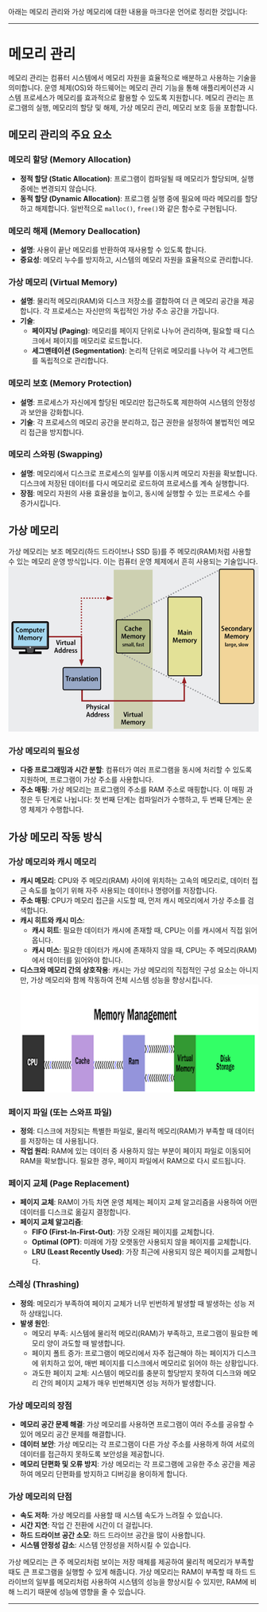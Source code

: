 아래는 메모리 관리와 가상 메모리에 대한 내용을 마크다운 언어로 정리한 것입니다:

---

# 메모리 관리

메모리 관리는 컴퓨터 시스템에서 메모리 자원을 효율적으로 배분하고 사용하는 기술을 의미합니다. 운영 체제(OS)와 하드웨어는 메모리 관리 기능을 통해 애플리케이션과 시스템 프로세스가 메모리를 효과적으로 활용할 수 있도록 지원합니다. 메모리 관리는 프로그램의 실행, 메모리의 할당 및 해제, 가상 메모리 관리, 메모리 보호 등을 포함합니다.

## 메모리 관리의 주요 요소

### 메모리 할당 (Memory Allocation)

- **정적 할당 (Static Allocation)**: 프로그램이 컴파일될 때 메모리가 할당되며, 실행 중에는 변경되지 않습니다.
- **동적 할당 (Dynamic Allocation)**: 프로그램 실행 중에 필요에 따라 메모리를 할당하고 해제합니다. 일반적으로 `malloc()`, `free()`와 같은 함수로 구현됩니다.

### 메모리 해제 (Memory Deallocation)

- **설명**: 사용이 끝난 메모리를 반환하여 재사용할 수 있도록 합니다.
- **중요성**: 메모리 누수를 방지하고, 시스템의 메모리 자원을 효율적으로 관리합니다.

### 가상 메모리 (Virtual Memory)

- **설명**: 물리적 메모리(RAM)와 디스크 저장소를 결합하여 더 큰 메모리 공간을 제공합니다. 각 프로세스는 자신만의 독립적인 가상 주소 공간을 가집니다.
- **기술**:
    - **페이지닝 (Paging)**: 메모리를 페이지 단위로 나누어 관리하며, 필요할 때 디스크에서 페이지를 메모리로 로드합니다.
    - **세그멘테이션 (Segmentation)**: 논리적 단위로 메모리를 나누어 각 세그먼트를 독립적으로 관리합니다.

### 메모리 보호 (Memory Protection)

- **설명**: 프로세스가 자신에게 할당된 메모리만 접근하도록 제한하여 시스템의 안정성과 보안을 강화합니다.
- **기술**: 각 프로세스의 메모리 공간을 분리하고, 접근 권한을 설정하여 불법적인 메모리 접근을 방지합니다.

### 메모리 스와핑 (Swapping)

- **설명**: 메모리에서 디스크로 프로세스의 일부를 이동시켜 메모리 자원을 확보합니다. 디스크에 저장된 데이터를 다시 메모리로 로드하여 프로세스를 계속 실행합니다.
- **장점**: 메모리 자원의 사용 효율성을 높이고, 동시에 실행할 수 있는 프로세스 수를 증가시킵니다.

## 가상 메모리

가상 메모리는 보조 메모리(하드 드라이브나 SSD 등)를 주 메모리(RAM)처럼 사용할 수 있는 메모리 운영 방식입니다. 이는 컴퓨터 운영 체제에서 흔히 사용되는 기술입니다.
![img_3.png](memory_png/img_3.png)
### 가상 메모리의 필요성

- **다중 프로그래밍과 시간 분할**: 컴퓨터가 여러 프로그램을 동시에 처리할 수 있도록 지원하며, 프로그램이 가상 주소를 사용합니다.
- **주소 매핑**: 가상 메모리는 프로그램의 주소를 RAM 주소로 매핑합니다. 이 매핑 과정은 두 단계로 나뉩니다: 첫 번째 단계는 컴파일러가 수행하고, 두 번째 단계는 운영 체제가 수행합니다.

## 가상 메모리 작동 방식
### 가상 메모리와 캐시 메모리

- **캐시 메모리**: CPU와 주 메모리(RAM) 사이에 위치하는 고속의 메모리로, 데이터 접근 속도를 높이기 위해 자주 사용되는 데이터나 명령어를 저장합니다.
- **주소 매핑**: CPU가 메모리 접근을 시도할 때, 먼저 캐시 메모리에서 가상 주소를 검색합니다.
- **캐시 히트와 캐시 미스**:
    - **캐시 히트**: 필요한 데이터가 캐시에 존재할 때, CPU는 이를 캐시에서 직접 읽어옵니다.
    - **캐시 미스**: 필요한 데이터가 캐시에 존재하지 않을 때, CPU는 주 메모리(RAM)에서 데이터를 읽어와야 합니다.
- **디스크와 메모리 간의 상호작용**: 캐시는 가상 메모리의 직접적인 구성 요소는 아니지만, 가상 메모리와 함께 작동하여 전체 시스템 성능을 향상시킵니다.
![img_4.png](memory_png/img_4.png)
### 페이지 파일 (또는 스와프 파일)

- **정의**: 디스크에 저장되는 특별한 파일로, 물리적 메모리(RAM)가 부족할 때 데이터를 저장하는 데 사용됩니다.
- **작업 원리**: RAM에 있는 데이터 중 사용하지 않는 부분이 페이지 파일로 이동되어 RAM을 확보합니다. 필요한 경우, 페이지 파일에서 RAM으로 다시 로드됩니다.

### 페이지 교체 (Page Replacement)

- **페이지 교체**: RAM이 가득 차면 운영 체제는 페이지 교체 알고리즘을 사용하여 어떤 데이터를 디스크로 옮길지 결정합니다.
- **페이지 교체 알고리즘**:
    - **FIFO (First-In-First-Out)**: 가장 오래된 페이지를 교체합니다.
    - **Optimal (OPT)**: 미래에 가장 오랫동안 사용되지 않을 페이지를 교체합니다.
    - **LRU (Least Recently Used)**: 가장 최근에 사용되지 않은 페이지를 교체합니다.

### 스레싱 (Thrashing)

- **정의**: 메모리가 부족하여 페이지 교체가 너무 빈번하게 발생할 때 발생하는 성능 저하 상태입니다.
- **발생 원인**:
    - 메모리 부족: 시스템에 물리적 메모리(RAM)가 부족하고, 프로그램이 필요한 메모리 양이 과도할 때 발생합니다.
    - 페이지 폴트 증가: 프로그램이 메모리에서 자주 접근해야 하는 페이지가 디스크에 위치하고 있어, 매번 페이지를 디스크에서 메모리로 읽어야 하는 상황입니다.
    - 과도한 페이지 교체: 시스템이 메모리를 충분히 할당받지 못하여 디스크와 메모리 간의 페이지 교체가 매우 빈번해지면 성능 저하가 발생합니다.
  
### 가상 메모리의 장점

- **메모리 공간 문제 해결**: 가상 메모리를 사용하면 프로그램이 여러 주소를 공유할 수 있어 메모리 공간 문제를 해결합니다.
- **데이터 보안**: 가상 메모리는 각 프로그램이 다른 가상 주소를 사용하게 하여 서로의 데이터를 접근하지 못하도록 보안성을 제공합니다.
- **메모리 단편화 및 오류 방지**: 가상 메모리는 각 프로그램에 고유한 주소 공간을 제공하여 메모리 단편화를 방지하고 디버깅을 용이하게 합니다.

### 가상 메모리의 단점

- **속도 저하**: 가상 메모리를 사용할 때 시스템 속도가 느려질 수 있습니다.
- **시간 지연**: 작업 간 전환에 시간이 더 걸립니다.
- **하드 드라이브 공간 소모**: 하드 드라이브 공간을 많이 사용합니다.
- **시스템 안정성 감소**: 시스템 안정성을 저하시킬 수 있습니다.

가상 메모리는 큰 주 메모리처럼 보이는 저장 매체를 제공하여 물리적 메모리가 부족할 때도 큰 프로그램을 실행할 수 있게 해줍니다. 가상 메모리는 RAM이 부족할 때 하드 드라이브의 일부를 메모리처럼 사용하여 시스템의 성능을 향상시킬 수 있지만, RAM에 비해 느리기 때문에 성능에 영향을 줄 수 있습니다.

---
